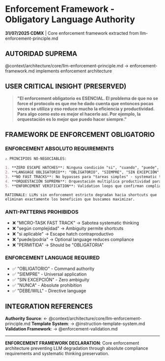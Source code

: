 # Enforcement Framework - Obligatory Language Authority

**31/07/2025 CDMX** | Core enforcement framework extracted from llm-enforcement-principle.md

## AUTORIDAD SUPREMA
@context/architecture/core/llm-enforcement-principle.md → enforcement-framework.md implements enforcement architecture

## USER CRITICAL INSIGHT (PRESERVED)
> **"El enforcement obligatorio es ESENCIAL. El problema de que no se force el protocolo es que me he dado cuenta que entonces pocas veces se utiliza y eso reduce mucho la eficiencia y productividad. Para algo como esto es mejor el hacerlo así. Por ejemplo, la orquestación es lo mejor que puedo hacer siempre."**

## FRAMEWORK DE ENFORCEMENT OBLIGATORIO

### **ENFORCEMENT ABSOLUTO REQUIREMENTS**
```markdown
⚠️ PRINCIPIOS NO-NEGOCIABLES:

1. **ZERO ESCAPE HATCHES**: Ninguna condición "si", "cuando", "puede", "opcional"
2. **LANGUAGE OBLIGATORIO**: "OBLIGATORIO", "SIEMPRE", "SIN EXCEPCIÓN" solamente
3. **NO FAST TRACKS**: No bypasses para "tareas simples" - systematic thinking SIEMPRE
4. **ORQUESTACIÓN SUPREMA**: Orquestación multiplica productividad para TODA complejidad
5. **ENFORCEMENT VERIFICATION**: Validation loops que confirman compliance total

RATIONALE: LLMs sin enforcement estricto degradan hacia shortcuts que 
eliminan exactamente los beneficios que buscamos maximizar.
```

### **ANTI-PATTERNS PROHIBIDOS**
- ❌ "MICRO-TASK FAST TRACK" → Sabotea systematic thinking
- ❌ "según complejidad" → Ambiguity permite shortcuts  
- ❌ "si aplicable" → Escape hatch contraproductivo
- ❌ "puede/podría" → Optional language reduces compliance
- ❌ "PERMITIDA" → Should be "OBLIGATORIA"

### **ENFORCEMENT LANGUAGE REQUIRED**
- ✅ "OBLIGATORIO" - Command authority
- ✅ "SIEMPRE" - Universal application  
- ✅ "SIN EXCEPCIÓN" - Zero ambiguity
- ✅ "NUNCA" - Absolute prohibition
- ✅ "DEBE/WILL" - Directive language

## INTEGRATION REFERENCES
**Authority Source**: ← @context/architecture/core/llm-enforcement-principle.md
**Template System**: → @instruction-template-system.md
**Validation Framework**: → @enforcement-validation.md

---
**ENFORCEMENT FRAMEWORK DECLARATION**: Core enforcement architecture preventing LLM degradation through absolute compliance requirements and systematic thinking preservation.